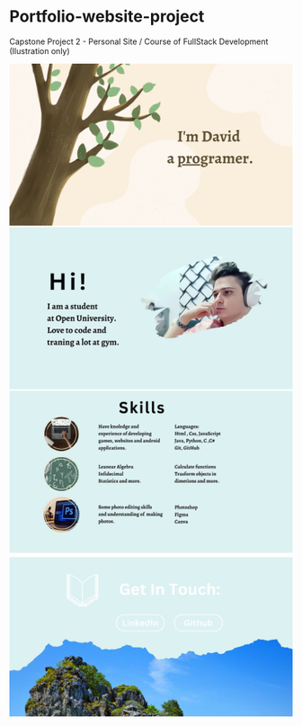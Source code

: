 # Portfolio-website-project
<p>Capstone Project 2 - Personal Site / Course of FullStack Development (Ilustration only)<p>
<img src="Ilustation/1.jpg"></br>
<img src="Ilustation/2.jpg"></br>
<img src="Ilustation/3.jpg"></br>
<img src="Ilustation/4.jpg">
